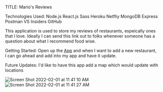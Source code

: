 TITLE: Mario's Reviews

Technologies Used:
Node.js
React.js
Sass
Heroku
Netfliy
MongoDB
Express
Postman
VS Insiders
GitHub

This application is used to store my reviews of restaurants, espeically ones that I love. Ideally I can send this link out to folks whenever someone has a question about what I recommend food wise.

Getting Started: Open up the [App](https://musing-kirch-4547d0.netlify.app/) and when I want to add a new restaurant, I can go ahead and add into my app and have it update.

Future Updates: I'd like to have this app add a map which would update with locations

![Screen Shot 2022-02-01 at 11 41 10 AM](https://user-images.githubusercontent.com/90976646/152025753-d6e0f121-a85e-453a-8a6d-d0997bbcb859.png)
![Screen Shot 2022-02-01 at 11 41 27 AM](https://user-images.githubusercontent.com/90976646/152025818-87d01791-b6d7-4c20-8055-c9c646146375.png)
